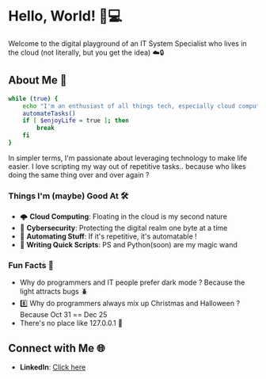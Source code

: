 # Hello, World! 👋💻

Welcome to the digital playground of an IT System Specialist who lives in the cloud (not literally, but you get the idea) ☁️🔒

## About Me 🚀

```bash
while (true) {
    echo "I'm an enthusiast of all things tech, especially cloud computing and cybersecurity !"
    automateTasks()
    if [ $enjoyLife = true ]; then
        break
    fi
}
```

In simpler terms, I'm passionate about leveraging technology to make life easier. I love scripting my way out of repetitive tasks.. because who likes doing the same thing over and over again ? 

### Things I'm (maybe) Good At 🛠️

- 🌩️ **Cloud Computing**: Floating in the cloud is my second nature
- 🔐 **Cybersecurity**: Protecting the digital realm one byte at a time
- 🤖 **Automating Stuff**: If it's repetitive, it's automatable !
- 🐍 **Writing Quick Scripts**: PS and Python(soon) are my magic wand

### Fun Facts 🎉

- Why do programmers and IT people prefer dark mode ? Because the light attracts bugs 🪲
- 8️⃣ Why do programmers always mix up Christmas and Halloween ? Because Oct 31 == Dec 25 
- There's no place like 127.0.0.1 🏡

## Connect with Me 🌐

- **LinkedIn**: [Click here](https://www.linkedin.com/in/dylan-meierhofer/)


